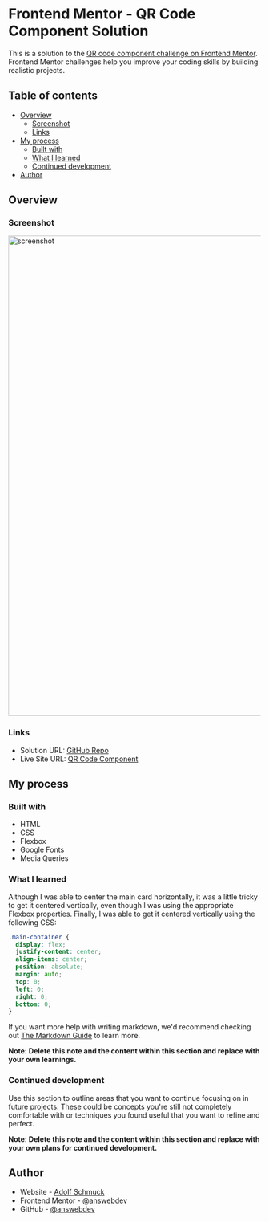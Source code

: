 # Frontend Mentor - QR Code Component Solution

This is a solution to the [QR code component challenge on Frontend Mentor](https://www.frontendmentor.io/challenges/qr-code-component-iux_sIO_H). Frontend Mentor challenges help you improve your coding skills by building realistic projects.

## Table of contents

- [Overview](#overview)
  - [Screenshot](#screenshot)
  - [Links](#links)
- [My process](#my-process)
  - [Built with](#built-with)
  - [What I learned](#what-i-learned)
  - [Continued development](#continued-development)
- [Author](#author)

## Overview

### Screenshot

<img width="957" alt="screenshot" src="https://user-images.githubusercontent.com/36783010/201489258-bde07e36-e759-4f10-bc69-e1db852a75a1.png">

### Links

- Solution URL: [GitHub Repo](https://github.com/answebdev/qr-code-component)
- Live Site URL: [QR Code Component](https://qr-code-component-ans.vercel.app/)

## My process

### Built with

- HTML
- CSS
- Flexbox
- Google Fonts
- Media Queries

### What I learned

Although I was able to center the main card horizontally, it was a little tricky to get it centered vertically, even though I was using the appropriate Flexbox properties. Finally, I was able to get it centered vertically using the following CSS:

```css
.main-container {
  display: flex;
  justify-content: center;
  align-items: center;
  position: absolute;
  margin: auto;
  top: 0;
  left: 0;
  right: 0;
  bottom: 0;
}
```

If you want more help with writing markdown, we'd recommend checking out [The Markdown Guide](https://www.markdownguide.org/) to learn more.

**Note: Delete this note and the content within this section and replace with your own learnings.**

### Continued development

Use this section to outline areas that you want to continue focusing on in future projects. These could be concepts you're still not completely comfortable with or techniques you found useful that you want to refine and perfect.

**Note: Delete this note and the content within this section and replace with your own plans for continued development.**

## Author

- Website - [Adolf Schmuck](https://adolfschmuck.com/)
- Frontend Mentor - [@answebdev](https://www.frontendmentor.io/profile/answebdev)
- GitHub - [@answebdev](https://github.com/answebdev)
